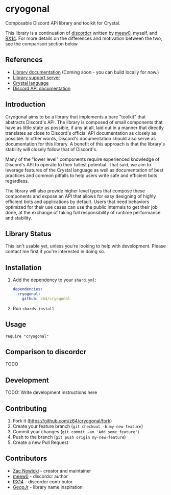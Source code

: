 # cryogonal

Composable Discord API library and toolkit for Crystal.

This library is a continuation of [discordcr](https://github.com/meew0/discordcr)
written by [meew0](https://github.com/meew0), myself, and [RX14](https://github.com/RX14).
For more details on the differences and motivation between the two, see the
comparison section below.

## References

- [Library documentation]() (Coming soon - you can build locally for now.)
- [Library support server](https://discord.gg/NuAvs7j)
- [Crystal language](https://crystal-lang.org/)
- [Discord API documentation](https://discordapp.com/developers/docs/intro)

## Introduction

Cryogonal aims to be a library that implements a bare "toolkit" that abstracts
Discord's API. The library is composed of small components that have as little
state as possible, if any at all, laid out in a manner that directly translates
as close to Discord's official API documentation as closely as possible. In
other words, Discord's documentation should also serve as documentation for
this library. A benefit of this approach is that the library's stability will
closely follow that of Discord's.

Many of the "lower level" components require experienced knowledge of Discord's
API to operate to their fullest potential. That said, we aim to leverage
features of the Crystal language as well as documentation of best practices and
common pitfalls to help users write safe and efficient bots regardless.

The library will also provide higher level types that compose these components
and expose an API that allows for easy designing of highly efficient bots and
applications by default. Users that need behaviors optimized for their use
cases can use the public internals to get their job done, at the exchange of
taking full responsibility of runtime performance and stability.

## Library Status

This isn't usable yet, unless you're looking to help with development. Please
contact me first if you're interested in doing so.

## Installation

1. Add the dependency to your `shard.yml`:

   ```yaml
   dependencies:
     cryogonal:
       github: z64/cryogonal
   ```

2. Run `shards install`

## Usage

```crystal
require "cryogonal"
```

## Comparison to discordcr

TODO

## Development

TODO: Write development instructions here

## Contributing

1. Fork it (<https://github.com/z64/cryogonal/fork>)
2. Create your feature branch (`git checkout -b my-new-feature`)
3. Commit your changes (`git commit -am 'Add some feature'`)
4. Push to the branch (`git push origin my-new-feature`)
5. Create a new Pull Request

## Contributors

- [Zac Nowicki](https://github.com/z64) - creator and maintainer
- [meew0](https://github.com/meew0) - discordcr author
- [RX14](https://github.com/rx14) - discordcr contributor
- [GeopJr](https://github.com/GeopJr) - library name inspiration
